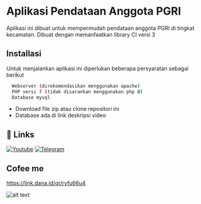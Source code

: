 # Aplikasi Pendataan Anggota PGRI

Aplikasi ini dibuat untuk mempermudah pendataan anggota PGRI di tingkat kecamatan. Dibuat dengan memanfaatkan library CI versi 3

## Installasi

Untuk menjalankan aplikasi ini diperlukan beberapa persyaratan sebagai berikut

```bash
  Webserver (direkomendasikan menggunakan apache)
  PHP versi 7 (tidak disarankan menggunakan php 8)
  Database mysql
```

- Download file zip atau clone repositori ini
- Database ada di link deskripsi video

## 🔗 Links

[![Youtube](https://img.shields.io/badge/Youtube-red)](https://www.youtube.com/channel/UCGHEa18bAd6jmmamIV4EmWQ)
[![Telegram](https://img.shields.io/badge/Telegram-blue)](https://t.me/yuwandianto)

## Cofee me

https://link.dana.id/qr/rvfu66u4

![alt text](https://github.com/gurumuda/dana/blob/main/dana-qrcode.jpg?raw=true)
